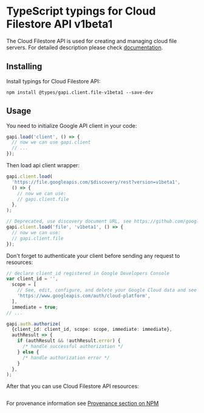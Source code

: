 # TypeScript typings for Cloud Filestore API v1beta1

The Cloud Filestore API is used for creating and managing cloud file servers.
For detailed description please check [documentation](https://cloud.google.com/filestore/).

## Installing

Install typings for Cloud Filestore API:

```
npm install @types/gapi.client.file-v1beta1 --save-dev
```

## Usage

You need to initialize Google API client in your code:

```typescript
gapi.load('client', () => {
  // now we can use gapi.client
  // ...
});
```

Then load api client wrapper:

```typescript
gapi.client.load(
  'https://file.googleapis.com/$discovery/rest?version=v1beta1',
  () => {
    // now we can use:
    // gapi.client.file
  },
);
```

```typescript
// Deprecated, use discovery document URL, see https://github.com/google/google-api-javascript-client/blob/master/docs/reference.md#----gapiclientloadname----version----callback--
gapi.client.load('file', 'v1beta1', () => {
  // now we can use:
  // gapi.client.file
});
```

Don't forget to authenticate your client before sending any request to resources:

```typescript
// declare client_id registered in Google Developers Console
var client_id = '',
  scope = [
    // See, edit, configure, and delete your Google Cloud data and see the email address for your Google Account.
    'https://www.googleapis.com/auth/cloud-platform',
  ],
  immediate = true;
// ...

gapi.auth.authorize(
  {client_id: client_id, scope: scope, immediate: immediate},
  authResult => {
    if (authResult && !authResult.error) {
      /* handle successful authorization */
    } else {
      /* handle authorization error */
    }
  },
);
```

After that you can use Cloud Filestore API resources: <!-- TODO: make this work for multiple namespaces -->

```typescript

```

For provenance information see [Provenance section on NPM](https://www.npmjs.com/package/@maxim_mazurok/gapi.client.file-v1beta1#Provenance:~:text=none-,Provenance,-Built%20and%20signed)
